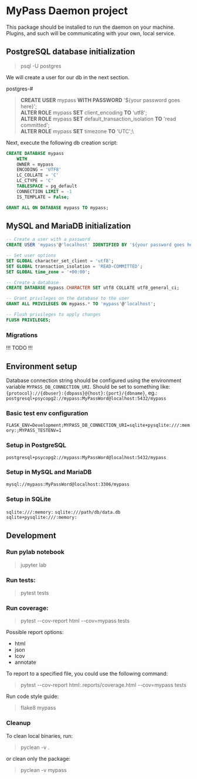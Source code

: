# MyPass Daemon project

This package should be installed to run the daemon on your machine.
Plugins, and such will be communicating with your own, local service.

## PostgreSQL database initialization

> psql -U postgres

We will create a user for our db in the next section.

postgres-#

> **CREATE USER** mypass **WITH PASSWORD** '${your password goes here}';\
> **ALTER ROLE** mypass **SET** client_encoding **TO** 'utf8';\
> **ALTER ROLE** mypass **SET** default_transaction_isolation **TO** 'read committed';\
> **ALTER ROLE** mypass **SET** timezone **TO** 'UTC';\


Next, execute the following db creation script:

```sql
CREATE DATABASE mypass
    WITH
    OWNER = mypass
    ENCODING = 'UTF8'
    LC_COLLATE = 'C'
    LC_CTYPE = 'C'
    TABLESPACE = pg_default
    CONNECTION LIMIT = -1
    IS_TEMPLATE = False;

GRANT ALL ON DATABASE mypass TO mypass;
```

## MySQL and MariaDB initialization

```sql
-- Create a user with a password
CREATE USER 'mypass'@'localhost' IDENTIFIED BY '${your password goes here}';

-- Set user options
SET GLOBAL character_set_client = 'utf8';
SET GLOBAL transaction_isolation = 'READ-COMMITTED';
SET GLOBAL time_zone = '+00:00';

-- Create a database
CREATE DATABASE mypass CHARACTER SET utf8 COLLATE utf8_general_ci;

-- Grant privileges on the database to the user
GRANT ALL PRIVILEGES ON mypass.* TO 'mypass'@'localhost';

-- Flush privileges to apply changes
FLUSH PRIVILEGES;
```

### Migrations

!!! TODO !!!

## Environment setup

Database connection string should be configured using the environment variable `MYPASS_DB_CONNECTION_URI`.
Should be set to something like: `{protocol}://{dbuser}:{dbpass}@{host}:{port}/{dbname}`, eg.:
`postgresql+psycopg2://mypass:MyPassWord@localhost:5432/mypass`

### Basic test env configuration

`FLASK_ENV=Development;MYPASS_DB_CONNECTION_URI=sqlite+pysqlite:///:memory:;MYPASS_TESTENV=1`

### Setup in PostgreSQL
`postgresql+psycopg2://mypass:MyPassWord@localhost:5432/mypass`

### Setup in MySQL and MariaDB
`mysql://mypass:MyPassWord@localhost:3306/mypass`

### Setup in SQLite

`sqlite:///:memory:`
`sqlite:///path/db/data.db`
`sqlite+pysqlite:///:memory:`

## Development

### Run pylab notebook

> jupyter lab

### Run tests:

> pytest tests

### Run coverage:

> pytest --cov-report html --cov=mypass tests

Possible report options:
 - html
 - json
 - lcov
 - annotate

To report to a specified file, you could use the following command:

> pytest --cov-report html:.reports/coverage.html --cov=mypass tests

Run code style guide:

> flake8 mypass

### Cleanup

To clean local binaries, run:

> pyclean -v .

or clean only the package:

> pyclean -v mypass
